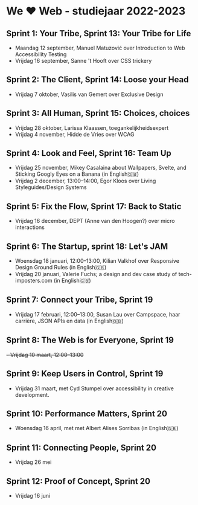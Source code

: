 # We ♥ Web - studiejaar 2022-2023

##  Sprint 1: Your Tribe, Sprint 13: Your Tribe for Life
- Maandag 12 september, Manuel Matuzović over Introduction to Web Accessibility Testing 
- Vrijdag 16 september, Sanne 't Hooft over CSS trickery 

## Sprint 2: The Client, Sprint 14: Loose your Head
- Vrijdag 7 oktober, Vasilis van Gemert over Exclusive Design

## Sprint 3: All Human, Sprint 15: Choices, choices
- Vrijdag 28 oktober, Larissa Klaassen, toegankelijkheidsexpert
- Vrijdag 4 november, Hidde de Vries over WCAG

## Sprint 4: Look and Feel, Sprint 16: Team Up
- Vrijdag 25 november, Mikey Casalaina about Wallpapers, Svelte, and Sticking Googly Eyes on a Banana (in English🇬🇧)
- Vrijdag 2 december, 13:00–14:00, Egor Kloos over Living Styleguides/Design Systems

## Sprint 5: Fix the Flow, Sprint 17: Back to Static
- Vrijdag 16 december, DEPT (Anne van den Hoogen?) over micro interactions 

## Sprint 6: The Startup, sprint 18: Let's JAM
- Woensdag 18 januari, 12:00–13:00, Kilian Valkhof over Responsive Design Ground Rules (in English🇬🇧)
- Vrijdag 20 januari, Valerie Fuchs; a design and dev case study of tech-imposters.com (in English🇬🇧)

## Sprint 7: Connect your Tribe, Sprint 19
- Vrijdag 17 februari, 12:00–13:00, Susan Lau over Campspace, haar carrière, JSON APIs en data (in English🇬🇧)

## Sprint 8: The Web is for Everyone, Sprint 19
~~- Vrijdag 10 maart, 12:00–13:00~~

## Sprint 9: Keep Users in Control, Sprint 19
- Vrijdag 31 maart, met Cyd Stumpel over accessibility in creative development.

## Sprint 10: Performance Matters, Sprint 20
- Woensdag 16 april, met met Albert Alises Sorribas (in English🇬🇧)

## Sprint 11: Connecting People, Sprint 20
- Vrijdag 26 mei

## Sprint 12: Proof of Concept, Sprint 20
- Vrijdag 16 juni
